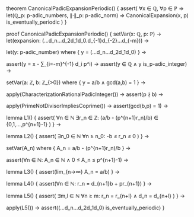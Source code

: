 theorem CanonicalPadicExpansionPeriodic() {
  assert(
    ∀x ∈ ℚ, ∀p ∈ ℙ ⇒
    let(ℚ_p: p-adic_numbers, ∥·∥_p: p-adic_norm) ⇒
    CanonicalExpansion(x, p) is_eventually_periodic
  )
}

proof CanonicalPadicExpansionPeriodic() {
  setVar(x: ℚ, p: ℙ) →
  let(expansion: (...d_n...d_2d_1d_0.d_{-1}d_{-2}...d_{-m})) →
  
  let(y: p-adic_number) where {
    y = (...d_n...d_2d_1d_0)
  } →
  
  assert(y = x - ∑_{i=-m}^{-1} d_i p^i) →
  assert(y ∈ ℚ ∧ y is_p-adic_integer) →
  
  setVar(a: ℤ, b: ℤ_{>0}) where {
    y = a/b ∧ gcd(a,b) = 1
  } →
  
  apply(CharacterizationRationalPadicInteger()) →
  assert(p ∤ b) →
  
  apply(PrimeNotDivisorImpliesCoprime()) →
  assert(gcd(b,p) = 1) →
  
  lemma L1() {
    assert(
      ∀n ∈ ℕ ∃r_n ∈ ℤ:
      (a/b - (p^{n+1}r_n)/b) ∈ {0,1,...,p^{n+1}-1}
    )
  } →
  
  lemma L2() {
    assert(
      ∃n_0 ∈ ℕ ∀n ≥ n_0:
      -b ≤ r_n ≤ 0
    )
  } →
  
  setVar(A_n) where {
    A_n = a/b - (p^{n+1}r_n)/b
  } →
  
  assert(∀n ∈ ℕ: A_n ∈ ℕ ∧ 0 ≤ A_n ≤ p^{n+1}-1) →
  
  lemma L3() {
    assert(lim_{n→∞} A_n = a/b)
  } →
  
  lemma L4() {
    assert(∀n ∈ ℕ: r_n = d_{n+1}b + pr_{n+1})
  } →
  
  lemma L5() {
    assert(
      ∃m,l ∈ ℕ ∀n ≥ m:
      r_n = r_{n+l} ∧ d_n = d_{n+l}
    )
  } →
  
  apply(L5()) →
  assert((...d_n...d_2d_1d_0) is_eventually_periodic)
}